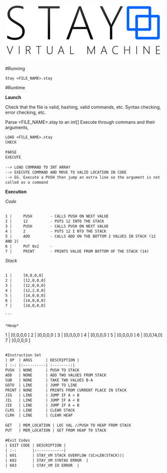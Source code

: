 ![StayVM](https://raw.githubusercontent.com/Matt-Allen44/StayVM/master/res/StayVM-Logo-Smal-Text.png?token=AGDdTgsHP8JtCDuMmGbKy-pOpVxU26YDks5UxM-zwA%3D%3D)


#Running 
``` 
Stay <FILE_NAME>.stay
```

#Runtime

**Launch**

Check that the file is valid, hashing, valid commands, etc.
Syntax checking, error checking, etc.

Parse <FILE_NAME>.stay to an int[]
Execute through commans and their arguments, 

````
LOAD <FILE_NAME>.stay
CHECK

PARSE
EXECUTE

--> LOAD COMMAND TO INT ARRAY
--> EXECUTE COMMAND AND MOVE TO VALID LOCATION IN CODE
--> EG. Execute a PUSH then jump an extra line so the argument is not called as a command

````

**Execution**

*Code*

````

1 |   	PUSH		- CALLS PUSH ON NEXT VALUE
2 |		12			- PUTS 12 INTO THE STACK
3 |		PUSH		- CALLS PUSH ON NEXT VALUE
4 |		2			- PUTS 12 I NTO THE STACK
5 |		ADD 		- CALLS ADD ON THE BOTTOM 2 VALUES IN STACK (12 AND 2)
6 |		PUT 0x2		-
7 | 	PRINT		- PRINTS VALUE FROM BOTTOM OF THE STACK (14)

````

*Stack*

````

1 |   	[0,0,0,0]
2 |		[12,0,0,0]
3 |		[12,0,0,0]
4 |		[12,2,0,0]
5 |		[14,0,0,0]
6 | 	[14,0,0,0]
7 | 	[14,0,0,0]

```

*Heap*

````

1 |   	[0,0,0,0 ]
2 |		[0,0,0,0 ]
3 |		[0,0,0,0 ]
4 |		[0,0,0,0 ]
5 |		[0,0,0,0 ]
6 | 	[0,0,14,0]
7 | 	[0,0,0,0 ]

```

#Instruction Set
| OP  | ARGS      | DESCRIPTION |
| :-: |:----------| :--------:|
PUSH  |	NONE	  | PUSH TO STACK
ADD   |	NONE	  | ADD TWO VALUES FROM STACK
SUB   |	NONE 	  | TAKE TWO VALUES B-A 
GOTO  | LINE 	  | JUMP TO LINE
PRINT |	NONE	  | PRINTS FROM CURRENT PLACE IN STACK
JIG   | LINE      | JUMP IF A > B
JIL   | LINE      | JUMP IF A < B
JIE   | LINE      | JUMP IF A = B
CLRS  | LINE      | CLEAR STACK
CLRH  | LINE      | CLEAR HEAP

GET   | MEM_LOCATION | LOC VAL //PUSH TO HEAP FROM STACK
PUT   | MEM_LOCATION | GET FROM HEAP TO STACK

#Exit Codes
| EXIT CODE | DESCRIPTION |
| :-: 		|:------------|
| 601  		| STAY_VM STACK OVERFLOW (SC>LEN(STACK))|
| 602		| STAY_VM SYNTAX ERROR	|
| 603		| STAY_VM IO ERROR	|